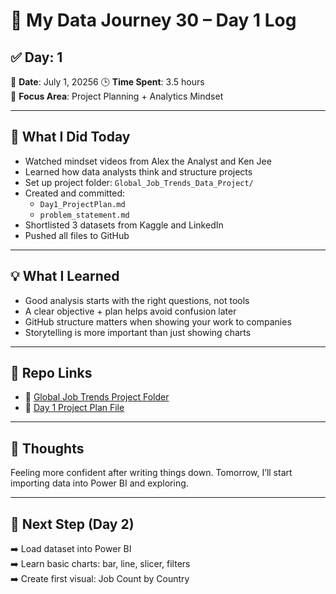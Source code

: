 # 📅 My Data Journey 30 – Day 1 Log

## ✅ Day: 1
📆 **Date**:  July 1, 20256 
🕒 **Time Spent**: 3.5 hours  
🎯 **Focus Area**: Project Planning + Analytics Mindset

---

## 📘 What I Did Today
- Watched mindset videos from Alex the Analyst and Ken Jee
- Learned how data analysts think and structure projects
- Set up project folder: `Global_Job_Trends_Data_Project/`
- Created and committed:
  - `Day1_ProjectPlan.md`
  - `problem_statement.md`
- Shortlisted 3 datasets from Kaggle and LinkedIn
- Pushed all files to GitHub

---

## 💡 What I Learned
- Good analysis starts with the right questions, not tools
- A clear objective + plan helps avoid confusion later
- GitHub structure matters when showing your work to companies
- Storytelling is more important than just showing charts

---

## 📂 Repo Links
- 🔗 [Global Job Trends Project Folder](./Global_Job_Trends_Data_Project/)
- 🔗 [Day 1 Project Plan File](./Global_Job_Trends_Data_Project/Day1_ProjectPlan.md)

---

## 🧠 Thoughts
Feeling more confident after writing things down. Tomorrow, I’ll start importing data into Power BI and exploring.

---

## 📍 Next Step (Day 2)
➡️ Load dataset into Power BI  
➡️ Learn basic charts: bar, line, slicer, filters  
➡️ Create first visual: Job Count by Country

